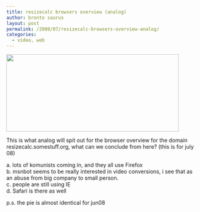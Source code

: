 ```yaml
---
title: resizecalc browsers overview (analog)
author: bronto saurus
layout: post
permalink: /2008/07/resizecalc-browsers-overview-analog/
categories:
  - video, web
---
```

<img src="/images/browsers_resizecalc.png" width="452" height="203" border="0" alt="" />

This is what analog will spit out for the browser overview for the domain resizecalc.somestuff.org, what can we conclude from here? (this is for july 08)

a. lots of komunists coming in, and they all use Firefox  
b. msnbot seems to be really interested in video conversions, i see that as an abuse from big company to small person.  
c. people are still using IE  
d. Safari is there as well

p.s. the pie is almost identical for jun08